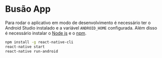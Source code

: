 # Busão App

Para rodar o aplicativo em modo de desenvolvimento é necessário ter o Android
Studio instalado e a variável `ANDROID_HOME` configurada. Além disso é
necessário instalar o [Node js](https://nodejs.org) e o
[npm](https://www.npmjs.com/).

```bash
npm install -g react-native-cli
react-native start
react-native run-android
```
